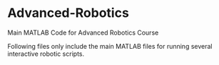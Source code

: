 # Advanced-Robotics
Main MATLAB Code for Advanced Robotics Course

Following files only include the main MATLAB files for running several interactive robotic scripts.

